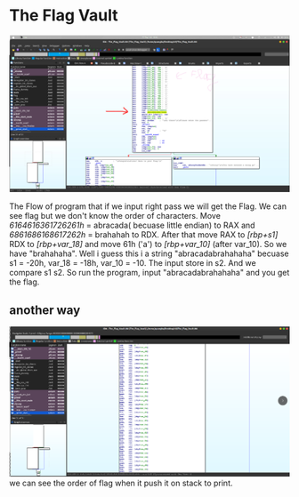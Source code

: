 # The Flag Vault 

![image 1](flagVault.jpg)

The Flow of program that if we input right pass we will get the Flag. We can see flag but we don't know the order of
characters. Move *6164616361726261h* = abracada( becuase little endian) to RAX and *6861686168617262h* = brahahah to
RDX. After that move RAX to *[rbp+s1]* RDX to *[rbp+var_18]* and move 61h ('a') to *[rbp+var_10]* (after var_10). So
we have "brahahaha". Well i guess this i a string "abracadabrahahaha" becuase s1 = -20h, var_18 = -18h, var_10 = -10.
The input store in s2. And we compare s1 s2. So run the program, input "abracadabrahahaha" and you get the flag.

## another way 
![another way](anotherway.png)
we can see the order of flag when it push it on stack to print.
